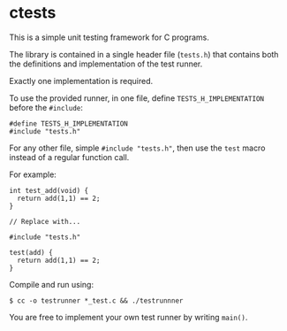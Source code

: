 # ctests

This is a simple unit testing framework for C programs.

The library is contained in a single header file (`tests.h`) that contains both
the definitions and implementation of the test runner.

Exactly one implementation is required.

To use the provided runner, in one file, define `TESTS_H_IMPLEMENTATION` before
the `#include`:

```
#define TESTS_H_IMPLEMENTATION
#include "tests.h"
```

For any other file, simple `#include "tests.h"`, then use the `test` macro
instead of a regular function call.

For example:

```
int test_add(void) {
  return add(1,1) == 2;
}

// Replace with...

#include "tests.h"

test(add) {
  return add(1,1) == 2;
}

```

Compile and run using:

    $ cc -o testrunner *_test.c && ./testrunnner

You are free to implement your own test runner by writing `main()`.
